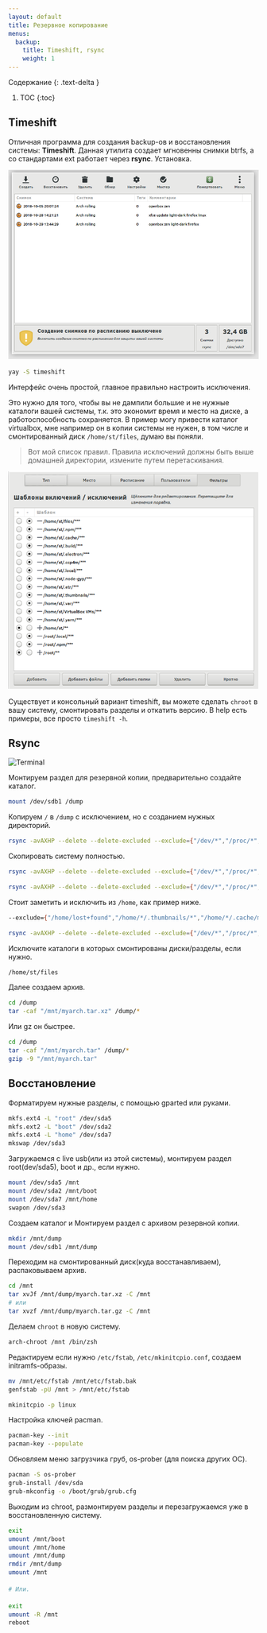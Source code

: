 ```yaml
---
layout: default
title: Резервное копирование
menus:
  backup:
    title: Timeshift, rsync
    weight: 1
---
```


Содержание
{: .text-delta }

1. TOC
{:toc}

## Timeshift

Отличная программа для создания backup-ов и восстановления системы: **Timeshift**. Данная утилита создает мгновенны снимки btrfs, а со стандартами ext работает через **rsync**. Установка.

![Timeshift](/wiki/images/backup/timeshift.png)

```bash
yay -S timeshift
```

Интерфейс очень простой, главное правильно настроить исключения.

Это нужно для того, чтобы вы не дампили большие и не нужные каталоги вашей системы, т.к. это экономит время и место на диске, а работоспособность сохраняется. В пример могу привести каталог virtualbox, мне например он в копии системы не нужен, в том числе и смонтированный диск `/home/st/files`, думаю вы поняли.

> Вот мой список правил. Правила исключений должны быть выше домашней директории, измените путем перетаскивания.

![Timeshift exclude](/wiki/images/backup/exclude-timeshift.png)

Существует и консольный вариант timeshift, вы можете сделать `chroot` в вашу систему, смонтировать разделы и откатить версию. В help есть примеры, все просто `timeshift -h`.

## Rsync

![Terminal](https://thumbs.gfycat.com/ComplexNeighboringBoilweevil-size_restricted.gif)

Монтируем раздел для резервной копии, предварительно создайте каталог.

```bash
mount /dev/sdb1 /dump
```

Копируем `/` в `/dump` с исключением, но с созданием нужных директорий.

```bash
rsync -avAXHP --delete --delete-excluded --exclude={"/dev/*","/proc/*","/sys/*","/tmp/*","/run/*","/mnt/*","/media/*","/lost+found","/var/lib/pacman/sync/*","/var/cache/*","/var/tmp/*","/boot/*","/home/*"} /* /dump/
```

Скопировать систему полностью.

```bash
rsync -avAXHP --delete --delete-excluded --exclude={"/dev/*","/proc/*","/sys/*","/tmp/*","/run/*","/mnt/*","/media/*","/lost+found","/var/lib/pacman/sync/*","/var/cache/*","/var/tmp/*","/home/lost+found","/boot/lost+found"} /* /dump/
```

```bash
rsync -avAXHP --delete --delete-excluded --exclude={"/dev/*","/proc/*","/sys/*","/tmp/*","/run/*","/mnt/*","/media/*","/lost+found","/var/lib/pacman/sync/*","/var/cache/*","/var/tmp/*","/boot/lost+found","/home/lost+found","/home/*/.thumbnails/*","/home/*/.cache/*","/home/*/.local","/home/*/.gvfs/*","/home/*/files/*","/home/*/.var","/home/*/.npm","/home/*/.node-gyp","/home/*/.electron"} /* /run/media/st/dump/myarch/
```

Стоит заметить и исключить из `/home`, как пример ниже.

```bash
--exclude={"/home/lost+found","/home/*/.thumbnails/*","/home/*/.cache/mozilla/*","/home/*/.local/share/Trash/*","/home/*/.gvfs/*"}
```

```bash
rsync -avAXHP --delete --delete-excluded --exclude={"/dev/*","/proc/*","/sys/*","/tmp/*","/run/*","/mnt/*","/media/*","/lost+found","/var/lib/pacman/sync/*","/var/cache/*","/var/tmp/*","/boot/lost+found","/home/lost+found","/home/*/.thumbnails/*","/home/*/.cache/mozilla/*","/home/*/.local/share/Trash/*","/home/*/.gvfs/*"} /* /dump/
```

Исключите каталоги в которых смонтированы диски/разделы, если нужно.

```bash
/home/st/files
```

Далее создаем архив.

```bash
cd /dump
tar -caf "/mnt/myarch.tar.xz" /dump/*
```

Или gz он быстрее.

```bash
cd /dump
tar -caf "/mnt/myarch.tar" /dump/*
gzip -9 "/mnt/myarch.tar"
```

## Восстановление

Форматируем нужные разделы, с помощью gparted или руками.

```bash
mkfs.ext4 -L "root" /dev/sda5
mkfs.ext2 -L "boot" /dev/sda2
mkfs.ext4 -L "home" /dev/sda7
mkswap /dev/sda3
```

Загружаемся с live usb(или из этой системы), монтируем раздел root(dev/sda5), boot и др., если нужно.

```bash
mount /dev/sda5 /mnt
mount /dev/sda2 /mnt/boot
mount /dev/sda7 /mnt/home
swapon /dev/sda3
```

Создаем каталог и Монтируем раздел с архивом резервной копии.

```bash
mkdir /mnt/dump
mount /dev/sdb1 /mnt/dump
```

Переходим на смонтированный диск(куда восстанавливаем), распаковываем архив.

```bash
cd /mnt
tar xvJf /mnt/dump/myarch.tar.xz -С /mnt
# или
tar xvzf /mnt/dump/myarch.tar.gz -С /mnt
```

Делаем `chroot` в новую систему.

```bash
arch-chroot /mnt /bin/zsh
```

Редактируем если нужно `/etc/fstab`, `/etc/mkinitcpio.conf`, создаем initramfs-образы.

```bash
mv /mnt/etc/fstab /mnt/etc/fstab.bak
genfstab -pU /mnt > /mnt/etc/fstab
```

```bash
mkinitcpio -p linux
```

Настройка ключей pacman.

```bash
pacman-key --init
pacman-key --populate
```

Обновляем меню загрузчика груб, os-prober (для поиска других ОС).

```bash
pacman -S os-prober
grub-install /dev/sda
grub-mkconfig -o /boot/grub/grub.cfg
```

Выходим из chroot, размонтируем разделы и перезагружаемся уже в восстановленную систему.

```bash
exit
umount /mnt/boot
umount /mnt/home
umount /mnt/dump
rmdir /mnt/dump
umount /mnt

# Или.

exit
umount -R /mnt
reboot
```
